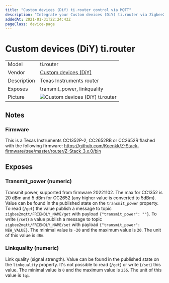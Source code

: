 ```yaml
---
title: "Custom devices (DiY) ti.router control via MQTT"
description: "Integrate your Custom devices (DiY) ti.router via Zigbee2MQTT with whatever smart home infrastructure you are using without the vendor's bridge or gateway."
addedAt: 2021-01-31T22:24:43Z
pageClass: device-page
---
```


<!-- !!!! -->
<!-- ATTENTION: This file is auto-generated through docgen! -->
<!-- You can only edit the "Notes"-Section between the two comment lines "Notes BEGIN" and "Notes END". -->
<!-- Do not use h1 or h2 heading within "## Notes"-Section. -->
<!-- !!!! -->

# Custom devices (DiY) ti.router

|     |     |
|-----|-----|
| Model | ti.router  |
| Vendor  | [Custom devices (DiY)](/supported-devices/#v=Custom%20devices%20(DiY))  |
| Description | Texas Instruments router |
| Exposes | transmit_power, linkquality |
| Picture | ![Custom devices (DiY) ti.router](https://www.zigbee2mqtt.io/images/devices/ti.router.jpg) |


<!-- Notes BEGIN: You can edit here. Add "## Notes" headline if not already present. -->
## Notes


### Firmware
This is a Texas Instruments CC1352P-2, CC2652RB or CC2652R flashed with the following firmware: https://github.com/Koenkk/Z-Stack-firmware/tree/master/router/Z-Stack_3.x.0/bin
<!-- Notes END: Do not edit below this line -->




## Exposes

### Transmit_power (numeric)
Transmit power, supported from firmware 20221102. The max for CC1352 is 20 dBm and 5 dBm for CC2652 (any higher value is converted to 5dBm).
Value can be found in the published state on the `transmit_power` property.
To read (`/get`) the value publish a message to topic `zigbee2mqtt/FRIENDLY_NAME/get` with payload `{"transmit_power": ""}`.
To write (`/set`) a value publish a message to topic `zigbee2mqtt/FRIENDLY_NAME/set` with payload `{"transmit_power": NEW_VALUE}`.
The minimal value is `-20` and the maximum value is `20`.
The unit of this value is `dBm`.

### Linkquality (numeric)
Link quality (signal strength).
Value can be found in the published state on the `linkquality` property.
It's not possible to read (`/get`) or write (`/set`) this value.
The minimal value is `0` and the maximum value is `255`.
The unit of this value is `lqi`.

